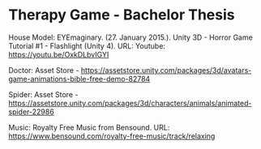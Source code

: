 # Therapy Game - Bachelor Thesis

House Model: EYEmaginary. (27. January 2015.). Unity 3D - Horror Game Tutorial #1 - Flashlight (Unity 4). URL: Youtube: https://youtu.be/OxkDLbvIGYI

Doctor: Asset Store - https://assetstore.unity.com/packages/3d/avatars-game-animations-bible-free-demo-82784

Spider: Asset Store - https://assetstore.unity.com/packages/3d/characters/animals/animated-spider-22986

Music: Royalty Free Music from Bensound. URL: https://www.bensound.com/royalty-free-music/track/relaxing  
